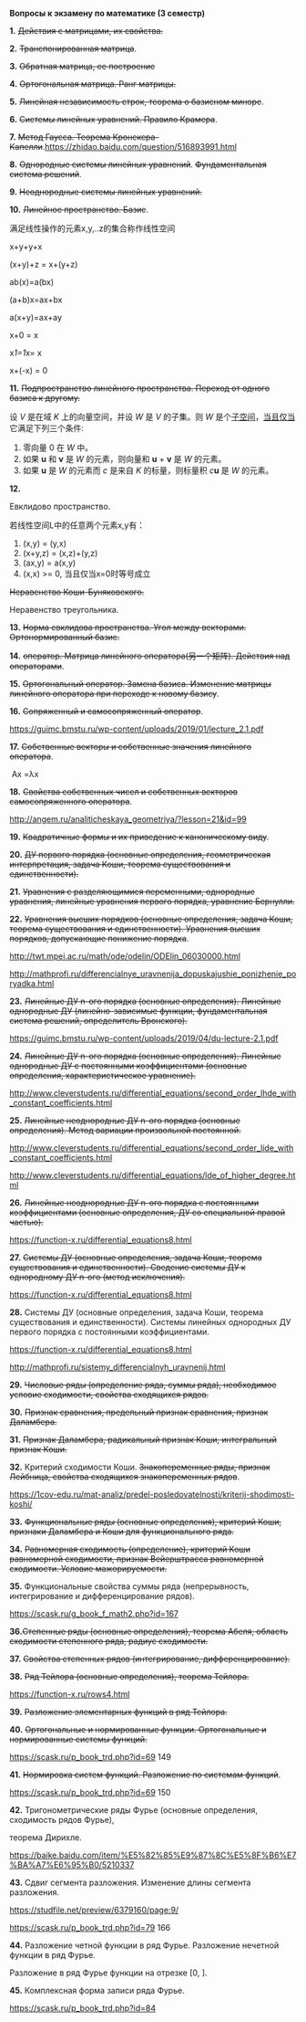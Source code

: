 **Вопросы к экзамену по математике (3 семестр)**

**1.** ~~Действия с матрицами, их свойства.~~ 

**2.** ~~Транспонированная матрица~~. 

**3.** ~~Обратная матрица, ее построение~~

**4.** ~~Ортогональная матрица. Ранг матрицы.~~

**5.** ~~Линейная независимость строк, теорема о базисном миноре~~.

**6.** ~~Системы линейных уравнений. Правило Крамера~~.

**7.** ~~Метод Гаусса. Теорема Кронекера-Капелли~~.https://zhidao.baidu.com/question/516893991.html

**8.** ~~Однородные системы линейных уравнений~~. ~~Фундаментальная система решений~~.

**9.** ~~Неоднородные системы линейных уравнений.~~

**10.** ~~Линейное пространство. Базис~~.

满足线性操作的元素x,y,..z的集合称作线性空间

x+y+y+x

(x+y)+z = x+(y+z)

ab(x)=a(bx)

(a+b)x=ax+bx

a(x+y)=ax+ay

x+0 = x

x*1=1*x= x

x+(-x) = 0

**11.** ~~Подпространство линейного пространства. Переход от одного базиса к другому.~~

设 *V* 是在域 *K* 上的向量空间，并设 *W* 是 *V* 的子集。则 *W* 是个[子空间](https://zh.wikipedia.org/wiki/子空间)，[当且仅当](https://zh.wikipedia.org/wiki/当且仅当)它满足下列三个条件:

1. 零向量 0 在 *W* 中。
2. 如果 **u** 和 **v** 是 *W* 的元素，则向量和 **u** + **v** 是 *W* 的元素。
3. 如果 **u** 是 *W* 的元素而 *c* 是来自 *K* 的标量，则标量积 *c***u** 是 *W* 的元素。

**12.** 

Евклидово пространство. 

若线性空间L中的任意两个元素x,y有：

1. (x,y) = (y,x)
2. (x+y,z) = (x,z)+(y,z)
3. (ax,y) = a(x,y)
4. (x,x) >= 0, 当且仅当x=0时等号成立

~~Неравенство Коши-Буняковского.~~

Неравенство треугольника.

**13.** ~~Норма евклидова пространства. Угол между векторами. Ортонормированный базис.~~

**14.** ~~оператор. Матрица линейного оператора(另一个矩阵). Действия над операторами~~.

**15.** ~~Ортогональный оператор. Замена базиса. Изменение матрицы линейного оператора при переходе к новому базису~~.

**16.** ~~Сопряженный и самосопряженный оператор~~.

https://guimc.bmstu.ru/wp-content/uploads/2019/01/lecture_2.1.pdf

**17.** ~~Собственные векторы и собственные значения линейного оператора~~.

​		Ax =λx

**18.** ~~Свойства собственных чисел и собственных векторов самосопряженного оператора~~.

http://angem.ru/analiticheskaya_geometriya/?lesson=21&id=99

**19.** ~~Квадратичные формы и их приведение к каноническому виду~~.



**20.** ~~ДУ первого порядка (основные определения, геометрическая интерпретация, задача Коши, теорема существования и единственности).~~

**21.** ~~Уравнения с разделяющимися переменными, однородные уравнения, линейные уравнения первого порядка, уравнение Бернулли.~~

**22.** ~~Уравнения высших порядков (основные определения, задача Коши, теорема  существования и единственности). Уравнения высших порядков, допускающие понижение порядка~~.

http://twt.mpei.ac.ru/math/ode/odelin/ODElin_06030000.html

http://mathprofi.ru/differencialnye_uravnenija_dopuskajushie_ponizhenie_poryadka.html

**23.** ~~Линейные ДУ n-ого порядка (основные определения). Линейные однородные ДУ (линейно-зависимые функции, фундаментальная система решений, определитель Вронского).~~

https://guimc.bmstu.ru/wp-content/uploads/2019/04/du-lecture-2.1.pdf

**24.** ~~Линейные ДУ n-ого порядка (основные определения). Линейные однородные ДУ с постоянными коэффициентами (основные определения, характеристическое уравнение).~~

http://www.cleverstudents.ru/differential_equations/second_order_lhde_with_constant_coefficients.html

**25.** ~~Линейные неоднородные ДУ n-ого порядка (основные определения). Метод вариации произвольной постоянной.~~

http://www.cleverstudents.ru/differential_equations/second_order_lide_with_constant_coefficients.html

http://www.cleverstudents.ru/differential_equations/lde_of_higher_degree.html

**26.** ~~Линейные неоднородные ДУ n-ого порядка с постоянными коэффициентами (основные определения, ДУ со специальной правой частью).~~

https://function-x.ru/differential_equations8.html

**27.** ~~Системы ДУ (основные определения, задача Коши, теорема существования и единственности). Сведение системы ДУ к однородному ДУ n-ого (метод исключения).~~

https://function-x.ru/differential_equations8.html

**28.** Системы ДУ (основные определения, задача Коши, теорема существования и единственности). Системы линейных однородных ДУ первого порядка с постоянными  коэффициентами.

https://function-x.ru/differential_equations8.html

http://mathprofi.ru/sistemy_differencialnyh_uravnenij.html



**29.** ~~Числовые ряды (определение ряда, суммы ряда), необходимое условие сходимости, свойства сходящихся рядов.~~

**30.** ~~Признак сравнения, предельный признак сравнения, признак Даламбера.~~

**31.** ~~Признак Даламбера, радикальный признак Коши, интегральный признак Коши.~~

**32.** Критерий сходимости Коши. ~~Знакопеременные ряды, признак Лейбница, свойства сходящихся знакопеременных рядов~~.

https://1cov-edu.ru/mat-analiz/predel-posledovatelnosti/kriterij-shodimosti-koshi/

**33.** ~~Функциональные ряды (основные определения), критерий Коши, признаки Даламбера и Коши для функционального ряда.~~

**34.** ~~Равномерная сходимость (определение), критерий Коши равномерной сходимости, признак Вейерштрасса равномерной сходимости. Условие мажорируемости.~~

**35.** Функциональные свойства суммы ряда (непрерывность, интегрирование и дифференцирование рядов).

https://scask.ru/g_book_f_math2.php?id=167

**36.**~~Степенные ряды (основные определения), теорема Абеля, область сходимости степенного ряда, радиус сходимости.~~

**37.** ~~Свойства степенных рядов (интегрирование, дифференцирование).~~

**38.** ~~Ряд Тейлора (основные определения), теорема Тейлора.~~

https://function-x.ru/rows4.html

**39.** ~~Разложение элементарных функций в ряд Тейлора.~~

**40.** ~~Ортогональные и нормированные функции. Ортогональные и нормированные системы функций.~~

https://scask.ru/p_book_trd.php?id=69 149

**41.** ~~Нормировка систем функций. Разложение по системам функций~~.

https://scask.ru/p_book_trd.php?id=69 150

**42.** Тригонометрические ряды Фурье (основные определения, сходимость рядов Фурье), 

теорема Дирихле.

https://baike.baidu.com/item/%E5%82%85%E9%87%8C%E5%8F%B6%E7%BA%A7%E6%95%B0/5210337

**43.** Сдвиг сегмента разложения. Изменение длины сегмента разложения.

https://studfile.net/preview/6379160/page:9/

https://scask.ru/p_book_trd.php?id=79 166

**44.** Разложение четной функции в ряд Фурье. Разложение нечетной функции в ряд Фурье. 

Разложение в ряд Фурье функции на отрезке [0, ].

**45.** Комплексная форма записи ряда Фурье.

https://scask.ru/p_book_trd.php?id=84